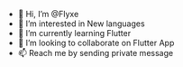 - 👋 Hi, I’m @Flyxe
- 👀 I’m interested in New languages
- 🌱 I’m currently learning Flutter
- 💞️ I’m looking to collaborate on Flutter App
- 📫 Reach me by sending private message
